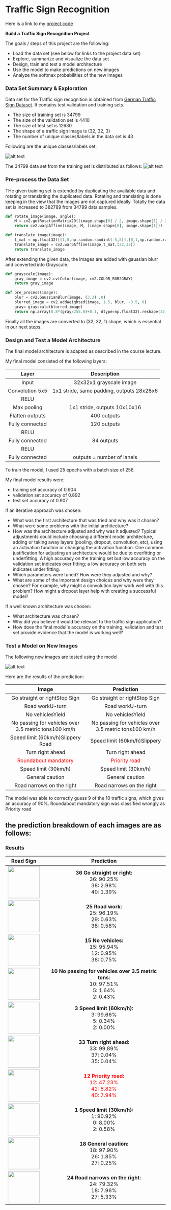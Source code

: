 # **Traffic Sign Recognition** 

Here is a link to my [project code](https://github.com/VamshiK-Kasula/CarND-Traffic-Sign-Classifier-Project/Traffic_Sign_Classifier.ipynb)

**Build a Traffic Sign Recognition Project**

The goals / steps of this project are the following:
* Load the data set (see below for links to the project data set)
* Explore, summarize and visualize the data set
* Design, train and test a model architecture
* Use the model to make predictions on new images
* Analyze the softmax probabilities of the new images


[//]: # (Image References)

[original_test_data]: ./results/original_test_data.png  "Test images"
[histogram]: ./results/histogram.png  "Histogram"
[test_images]: ./results/new_images.png  "Test Images"
[accuracy]: ./results/accuracy.png  "Accuracy"


### Data Set Summary & Exploration

Data set for the Traffic sign recognition is obtained from [German Traffic Sign Dataset](http://benchmark.ini.rub.de/?section=gtsrb&subsection=dataset). It contains test validation and training sets.

* The size of training set is 34799
* The size of the validation set is 4410
* The size of test set is 12630
* The shape of a traffic sign image is (32, 32, 3)
* The number of unique classes/labels in the data set is 43

Following are the unique classes/labels set:

![alt text][original_test_data]

The 34799 data set from the training set is distributed as follows:
![alt text][histogram]


### Pre-process the Data Set

THe given training set is extended by duplicating the available data and rotating or translating the duplicated data. Rotating and translating is done keeping in the view that the images are not captured ideally. Totally the data set is increased to 382789 from 34799 data samples.

```python
def rotate_image(image, angle):
    M = cv2.getRotationMatrix2D((image.shape[0] / 2, image.shape[1] / 2), angle, 1)
    return cv2.warpAffine(image, M, (image.shape[0], image.shape[1]))
```

```python
def translate_image(image):
    t_mat = np.float32([[1,0,np.random.randint(-5,5)],[0,1,np.random.randint(-5,5)]])
    translate_image = cv2.warpAffine(image,t_mat,(32,32))
    return translate_image
```
After extending the given data, the images are added with gaussian blurr and converted into Grayscale.

```python
def grayscale(image):
    gray_image = cv2.cvtColor(image, cv2.COLOR_RGB2GRAY)
    return gray_image

def pre_process(image):
    blur = cv2.GaussianBlur(image, (3,3) ,0)
    blurred_image = cv2.addWeighted(image, 1.5, blur, -0.5, 0)
    gray= grayscale(blurred_image)
    return np.array(0.8*(gray/255.0)+0.1, dtype=np.float32).reshape(32,32,1)

```

Finally all the images are converted to (32, 32, 1) shape, which is essential in our next steps.

### Design and Test a Model Architecture

The final model architecture is adapted as described in the course lecture.

My final model consisted of the following layers:

| Layer         		|     Description	        					| 
|:---------------------:|:---------------------------------------------:| 
| Input         		| 32x32x1 grayscale image 						| 
| Convolution 5x5     	| 1x1 stride, same padding, outputs 28x28x6 	|
| RELU					|												|
| Max pooling	      	| 1x1 stride,  outputs 10x10x16 				|
| Flatten	outputs	    | 400 outputs    								|
| Fully connected		| 120 outputs      								|
| RELU					|												|
| Fully connected		| 84 outputs        				     		|
| RELU					|												|
| Fully connected		| outputs = number of lanels    	     		|



To train the model, I used 25 epochs with a batch size of 256.

My final model results were:
* training set accuracy of 0.904
* validation set accuracy of 0.892 
* test set accuracy of 0.907

If an iterative approach was chosen:
* What was the first architecture that was tried and why was it chosen?
* What were some problems with the initial architecture?
* How was the architecture adjusted and why was it adjusted? Typical adjustments could include choosing a different model architecture, adding or taking away layers (pooling, dropout, convolution, etc), using an activation function or changing the activation function. One common justification for adjusting an architecture would be due to overfitting or underfitting. A high accuracy on the training set but low accuracy on the validation set indicates over fitting; a low accuracy on both sets indicates under fitting.
* Which parameters were tuned? How were they adjusted and why?
* What are some of the important design choices and why were they chosen? For example, why might a convolution layer work well with this problem? How might a dropout layer help with creating a successful model?

If a well known architecture was chosen:
* What architecture was chosen?
* Why did you believe it would be relevant to the traffic sign application?
* How does the final model's accuracy on the training, validation and test set provide evidence that the model is working well?
 

### Test a Model on New Images

The following new images are tested using the model

![alt text][test_images]

Here are the results of the prediction:

| Image			                                        |     Prediction	                   					| 
|:-----------------------------------------------------:|:-----------------------------------------------------:| 
| Go straight or rightStop Sign      		            | Go straight or rightStop Sign                         |
| Road workU-turn     			                        | Road workU-turn     			                        |
| No vehiclesYield					                    | No vehiclesYield					                    |
| No passing for vehicles over 3.5 metric tons100 km/h	| No passing for vehicles over 3.5 metric tons100 km/h  |
| Speed limit (60km/h)Slippery Road			            | Speed limit (60km/h)Slippery                          |
| Turn right ahead                                      | Turn right ahead                                      |
|  <span style="color:red">Roundabout mandatory </span> |  <span style="color:red">Priority road      </span>   |
| Speed limit (30km/h)                                  | Speed limit (30km/h)                                  |
| General caution                                       | General caution                                       |
| Road narrows on the right                             | Road narrows on the right                             |



The model was able to correctly guess 9 of the 10 traffic signs, which gives an accuracy of 90%. Roundabout mandatory sign was classified wrongly as Priority road

the prediction breakdown of each images are as follows:
---
### Results
| Road Sign             | Prediction    | 
|:---------------------:|:-------------:| 
|<img src=./results/36.png width="100"> |**36 Go straight or right:**<br> 36: 90.25%<br> 38: 2.98%<br> 40: 1.39%<br> |
|<img src=./results/25.png width="100"> |**25 Road work:**<br> 25: 96.19%<br> 29: 0.63%<br> 38: 0.58%<br>|
|<img src=./results/15.png width="100"> |**15 No vehicles:**<br> 15: 95.94%<br> 12: 0.95%<br> 38: 0.75%<br>|
|<img src=./results/10.png width="100"> |**10 No passing for vehicles over 3.5 metric tons:**<br> 10: 97.51%<br> 5: 1.64%<br> 2: 0.43%<br>|
|<img src=./results/3.png width="100"> |**3 Speed limit (60km/h):**<br> 3: 99.66%<br> 5: 0.34%<br> 2: 0.00%<br>|
|<img src=./results/33.png width="100"> |**33 Turn right ahead:**<br> 33: 99.89%<br> 37: 0.04%<br> 35: 0.04%<br>|
|<img src=./results/12.png width="100"> | <span style="color:red">**12 Priority road:**<br> 12: 47.23%<br> 42: 8.82%<br> 40: 7.94%<br> </span>|
|<img src=./results/1.png width="100"> |**1 Speed limit (30km/h):**<br> 1: 90.92%<br> 0: 8.00%<br> 2: 0.58%<br>|
|<img src=./results/18.png width="100"> |**18 General caution:**<br> 18: 97.90%<br> 26: 1.85%<br> 27: 0.25%<br>|
|<img src=./results/24.png width="100"> |**24 Road narrows on the right:**<br> 24: 79.32%<br> 18: 7.96%<br> 27: 5.33%<br>|
